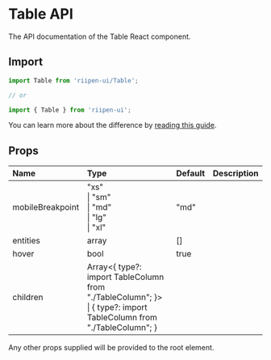 <!--- This documentation is automatically generated, do not try to edit it. -->

# Table API

<p class="description">The API documentation of the Table React component.</p>

## Import

```js
import Table from 'riipen-ui/Table';

// or

import { Table } from 'riipen-ui';
```

You can learn more about the difference by [reading this guide](/guides/bundle-size).

## Props

| Name | Type | Default | Description |
|:-----|:-----|:--------|:------------|
| <span class="prop-name">mobileBreakpoint</span> | <span class="prop-type">"xs"<br>&#124;&nbsp;"sm"<br>&#124;&nbsp;"md"<br>&#124;&nbsp;"lg"<br>&#124;&nbsp;"xl"</span> | <span class="prop-default">"md"</span> |  |
| <span class="prop-name">entities</span> | <span class="prop-type">array</span> | <span class="prop-default">[]</span> |  |
| <span class="prop-name">hover</span> | <span class="prop-type">bool</span> | <span class="prop-default">true</span> |  |
| <span class="prop-name">children</span> | <span class="prop-type">Array<{ type?: import TableColumn from "./TableColumn"; }><br>&#124;&nbsp;{ type?: import TableColumn from "./TableColumn"; }</span> |  |  |


Any other props supplied will be provided to the root element.
